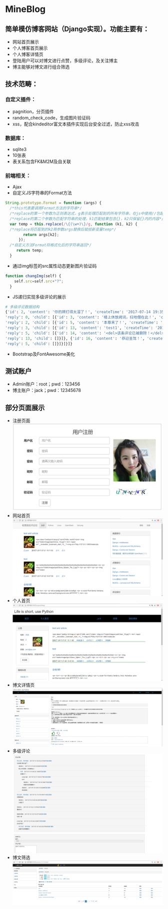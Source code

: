# MineBlog
## 简单模仿博客网站（Django实现）。功能主要有：
* 网站首页展示
* 个人博客首页展示
* 个人博客详情页
* 登陆用户可以对博文进行点赞，多级评论，及关注博主
* 博主能够对博文进行组合筛选
## 技术范畴：
### 自定义插件：
* pagnition，分页插件
* random_check_code，生成图片验证码
* xss，配合kindeditor富文本插件实现后台安全过滤，防止xss攻击
### 数据库：
* sqlite3
* 10张表
* 表关系包含FK&M2M及自关联
### 前端相关：
* Ajax
* 自定义JS字符串的Format方法
```javascript
String.prototype.Format = function (args) {
  /*this代表要调用Format方法的字符串*/
  /*replace的第一个参数为正则表达式，g表示处理匹配到的所有字符串，在js中使用//包起来*/
  /*replace的第二个参数为匹配字符串的处理，k1匹配结果包含{}，k2只保留{}内的内容*/
  var temp = this.replace(/\{(\w+)\}/g, function (k1, k2) {
  /*replace将匹配到的k2用参数args替换后赋给新变量temp*/
        return args[k2];
      });
  /*自定义方法Format将格式化后的字符串返回*/
     return temp;
  }
```
* 通过img标签的src属性动态更新图片验证码
```javascript
function changImg(self) {
    self.src=self.src+"?";
  }
```
* JS递归实现多级评论的展示
```python
# 多级评论数据结构
{'id': 2, 'content': '你的牌打得太溜了！', 'createTime': '2017-07-14 19:35:22.579387', 'nickName': '死亡如风，常伴吾身', 'user': 'jackboy', 'site': 'jackboy', 
'reply': 0, 'child': [{'id': 3, 'content': '楼上休放阙词，扫地僧在此！', 'createTime': '2017-07-14 19:43:03.883001', 'nickName': '龙的传人', 'user': 'LeeSin', 'site': 0, 
'reply': 2, 'child': [{'id': 5, 'content': '本尊来了！', 'createTime': '2017-07-15 16:48:32.144007', 'nickName': '杰克', 'user': 'jack', 'site': 'jack', 
'reply': 3, 'child': [{'id': 13, 'content': 'test1', 'createTime': '2017-07-18 17:18:49.377891', 'nickName': 'smile大盗', 'user': 'smile', 'site': 0, 
'reply': 5, 'child': [{'id': 14, 'content': '<del>该条评论已被删除！</del>', 'createTime': '2017-07-18 17:19:16.784917', 'nickName': '龙的传人', 'user': 'LeeSin', 'site': 0, 
'reply': 13, 'child': []}]}, {'id': 16, 'content': '恭迎圣驾！', 'createTime': '2017-07-18 18:46:14.032889', 'nickName': '龙的传人', 'user': 'LeeSin', 'site': 0, 
'reply': 5, 'child': []}]}]}]}
```
* Bootstrap及FontAwesome美化

## 测试账户
* Admin账户：root；pwd：123456
* 博主账户：jack；pwd：12345678

## 部分页面展示
* 注册页面
![](https://github.com/jackupdown/MineBlog/raw/master/mdPic/register.png)
* 网站首页
![](https://github.com/jackupdown/MineBlog/raw/master/mdPic/home.png)
* 个人首页
![](https://github.com/jackupdown/MineBlog/raw/master/mdPic/phome.png)
* 博文详情页
![](https://github.com/jackupdown/MineBlog/raw/master/mdPic/details.png)
* 多级评论
![](https://github.com/jackupdown/MineBlog/raw/master/mdPic/comments.png)
* 博文筛选
![](https://github.com/jackupdown/MineBlog/raw/master/mdPic/backend.png)

